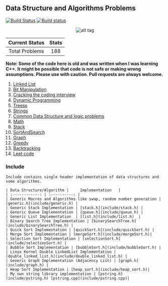 ## Data Structure and Algorithms Problems

[![Build Status](https://travis-ci.org/wow2006/algorithms_and_data_structures.svg?branch=master)](https://travis-ci.org/wow2006/algorithms_and_data_structures)
[![Build status](https://ci.appveyor.com/api/projects/status/wcvou0ok66skv6ae?svg=true)](https://ci.appveyor.com/project/wow2006/algorithms-and-data-structures)

<center>

![alt tag](https://raw.githubusercontent.com/mandliya/algorithms_and_ds_playground/master/image.jpg)

| Current Status|     Stats     |
| :------------: | :----------: |
| Total Problems | 188 |

</center>

**Note: Some of the code here is old and was written when I was learning C++. It might be possible that code is not safe or making wrong assumptions. Please use with caution. Pull requests are always welcome.**

1. [Linked List](docs/LinkedList.md)
2. [Bit Manipulation](docs/BitManipulation.md)
3. [Cracking the coding interview](docs/CrackingTheCodingInterview.md)
4. [Dynamic Programming](docs/DynamicProgramming.md)
5. [Treess](docs/Trees.md)
6. [Strings](docs/Strings.md)
7. [Common Data Structure and logic problems](docs/CommonAndLogic.md)
8. [Math](docs/Math.md)
9. [Stack](docs/Stack.md)
10. [SortAndSearch](docs/SortAndSearch.md)
11. [Graph](docs/Graph.md)
12. [Greedy](docs/Greedy.md)
13. [Backtracking](docs/Backtracking.md)
14. [Leet code](docs/LeetCode.md)

### Include
    Include contains single header implementation of data structures and some algorithms.

    | Data Structure/Algorithm |     Implementation   |
    | :------------: | :----------: |
    | Generic Macros and Algorithms like swap, random number generation | [generic.h](include/generic.h) |
    | Generic Stack Implementation | [stack.h](include/stack.h) |
    | Generic Queue Implementation | [queue.h](include/queue.h) |
    | Generic List Implementation  | [list.h](include/list.h)  |
    | Binary Search Tree Implementation | [binarySearchTree.h](include/binarySearchTree.h) |
    | Quick Sort Implementation | [quickSort.h](include/quickSort.h) |
    | Merge Sort Implementation | [mergeSort.h](include/mergeSort.h)|
    | Selection Sort Implementation | [selectionSort.h](include/selectionSort.h) |
    | Bubble Sort Implementation | [bubbleSort.h](include/bubbleSort.h) |
    | Linux Kernel Double LinkedList Implementation | [double_linked_list.h](include/double_linked_list.h) |
    | Generic Graph Implementation (Adjacency List) | [graph.h](include/graph.h) |
    | Heap Sort Implementation | [heap_sort.h](include/heap_sort.h)|
    | My own string library implementation | [pstring.h](include/pstring.h) [pstring.cpp](include/pstring.cpp)|

